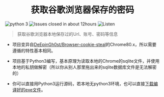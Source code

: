 <h1 align="center">获取谷歌浏览器保存的密码</h1>  

![python 3](https://img.shields.io/badge/Python-3.7-brightgreen.svg)
![Issues closed in about 12hours](https://img.shields.io/badge/Issues%20closed%20in-about%2012hours-brightgreen)
![Listen](https://camo.githubusercontent.com/d82e6ec0070fc8bc370c5d0881395f1c9c0483ce/68747470733a2f2f696d672e736869656c64732e696f2f6769746875622f6c6963656e73652f6875692d7a2f466f726769766544422e737667)

> 获取谷歌浏览器本地保存过的Url、账号、密码等信息
  
  
* 项目变异自[DeEpinGh0st/Browser-cookie-steal](https://github.com/DeEpinGh0st/Browser-cookie-steal)的Chrome80.x，所以需要遵循的特性基本相同。

* 项目基于Python3编写，基本原理为读取本地的Chrome的sqlite文件，并使用本地的私钥做解密（所以你从别人那里拖出来的sqlite数据库文件是无法解密的）

* 你可以直接用Python3运行源码，若本地无python3环境，也可以直接[下载编译好的exe文件](https://github.com/lsc183754539/GetChromeSavedPassword/releases/tag/0.9)。
